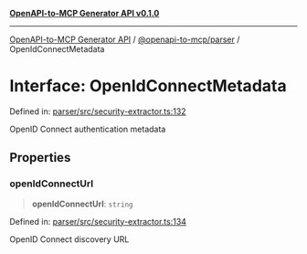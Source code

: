 [**OpenAPI-to-MCP Generator API v0.1.0**](../../../README.md)

***

[OpenAPI-to-MCP Generator API](../../../modules.md) / [@openapi-to-mcp/parser](../README.md) / OpenIdConnectMetadata

# Interface: OpenIdConnectMetadata

Defined in: [parser/src/security-extractor.ts:132](https://github.com/salacoste/openapi-mcp-generator/blob/fda5c6400a831cddbad9eacd652e11b2f7410b22/packages/parser/src/security-extractor.ts#L132)

OpenID Connect authentication metadata

## Properties

### openIdConnectUrl

> **openIdConnectUrl**: `string`

Defined in: [parser/src/security-extractor.ts:134](https://github.com/salacoste/openapi-mcp-generator/blob/fda5c6400a831cddbad9eacd652e11b2f7410b22/packages/parser/src/security-extractor.ts#L134)

OpenID Connect discovery URL
